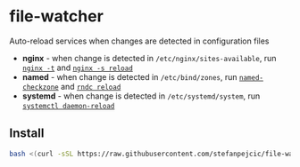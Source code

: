 # file-watcher
Auto-reload services when changes are detected in configuration files


- **nginx** - when change is detected in `/etc/nginx/sites-available`, run [`nginx -t`](https://www.oreilly.com/library/view/nginx-troubleshooting/9781785288654/ch01s02.html) and [`nginx -s reload`](https://nginx.org/en/docs/beginners_guide.html#control)
- **named** -  when change is detected in `/etc/bind/zones`, run [`named-checkzone`](https://linux.die.net/man/8/named-checkzone) and [`rndc reload`](https://docs.oracle.com/cd/E19253-01/816-4556/dnsref-8/index.html)
- **systemd** -  when change is detected in `/etc/systemd/system`, run [`systemctl daemon-reload`](https://www.man7.org/linux/man-pages/man1/systemctl.1.html)

## Install

```bash
bash <(curl -sSL https://raw.githubusercontent.com/stefanpejcic/file-watcher/main/install.sh)
```
